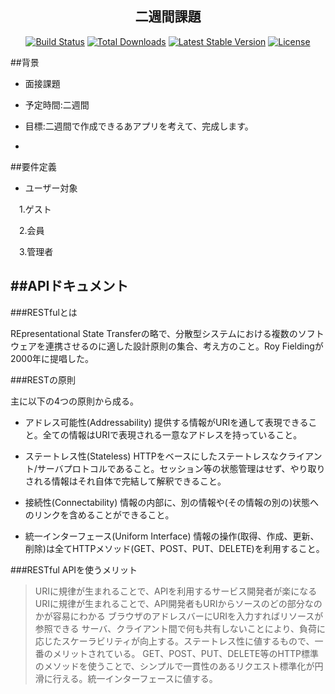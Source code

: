 <h2 align="center">二週間課題</h2>

<p align="center">
<a href="https://travis-ci.org/laravel/framework"><img src="https://travis-ci.org/laravel/framework.svg" alt="Build Status"></a>
<a href="https://packagist.org/packages/laravel/framework"><img src="https://poser.pugx.org/laravel/framework/d/total.svg" alt="Total Downloads"></a>
<a href="https://packagist.org/packages/laravel/framework"><img src="https://poser.pugx.org/laravel/framework/v/stable.svg" alt="Latest Stable Version"></a>
<a href="https://packagist.org/packages/laravel/framework"><img src="https://poser.pugx.org/laravel/framework/license.svg" alt="License"></a>
</p>


##背景

- 面接課題

- 予定時間:二週間

- 目標:二週間で作成できるあアプリを考えて、完成します。

- 


##要件定義

- ユーザー対象

　1.ゲスト

　2.会員

　3.管理者


##APIドキュメント
---

###RESTfulとは

REpresentational State Transferの略で、分散型システムにおける複数のソフトウェアを連携させるのに適した設計原則の集合、考え方のこと。Roy Fieldingが2000年に提唱した。

###RESTの原則

主に以下の4つの原則から成る。

- アドレス可能性(Addressability)
提供する情報がURIを通して表現できること。全ての情報はURIで表現される一意なアドレスを持っていること。

- ステートレス性(Stateless)
HTTPをベースにしたステートレスなクライアント/サーバプロトコルであること。セッション等の状態管理はせず、やり取りされる情報はそれ自体で完結して解釈できること。
- 接続性(Connectability)
情報の内部に、別の情報や(その情報の別の)状態へのリンクを含めることができること。
- 統一インターフェース(Uniform Interface)
情報の操作(取得、作成、更新、削除)は全てHTTPメソッド(GET、POST、PUT、DELETE)を利用すること。

###RESTful APIを使うメリット

>URIに規律が生まれることで、APIを利用するサービス開発者が楽になる
URIに規律が生まれることで、API開発者もURIからソースのどの部分なのかが容易にわかる
ブラウザのアドレスバーにURIを入力すればリソースが参照できる
サーバ、クライアント間で何も共有しないことにより、負荷に応じたスケーラビリティが向上する。ステートレス性に値するもので、一番のメリットされている。
GET、POST、PUT、DELETE等のHTTP標準のメソッドを使うことで、シンプルで一貫性のあるリクエスト標準化が円滑に行える。統一インターフェースに値する。
